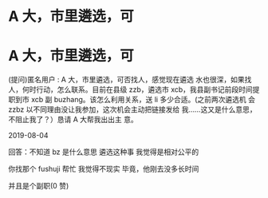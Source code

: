 # A 大，市里遴选，可

# A 大，市里遴选，可

(提问)匿名用户 : A 大，市里遴选，可否找人，感觉现在遴选 水也很深，如果找人，何时行动，怎么联系。目前在县级 zzb，遴选市 xcb，我县副书记前段时间提职到市 xcb 副 buzhang。该怎么利用关系，送 li 多少合适。(之前两次遴选机 会 zzbz 以不同理由没让我参加，这次机会主动把链接发给 我……这又是什么意思，不阻止我了？）恳请 A 大帮我出出主 意。

2019-08-04

回答：不知道 bz 是什么意思 遴选这种事 我觉得是相对公平的

你找那个 fushuji 帮忙 我觉得不现实 毕竟，他刚去没多长时间

并且是个副职(0 赞)